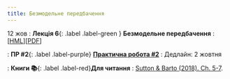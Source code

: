 ```yaml
---
title: Безмодельне передбачення
---
```


12 жов
: **Лекція 6**{: .label .label-green } **Безмодельне передбачення**
  : [[HML](https://ykochura.github.io/rl-kpi/?p=lecture6.md#1)][[PDF](https://ykochura.github.io/rl-kpi/pdf/lecture6.pdf)]


: **ПР #2**{: .label .label-purple} [**Практична робота #2**](https://ykochura.github.io/rl-kpi/practice/practice2/practice2.pdf)
  : Дедлайн: 2 жовтня


: **Книги 📚**{: .label .label-red}**Для читання**
  : [Sutton & Barto (2018). Ch. 5-7](http://incompleteideas.net/book/RLbook2020.pdf).

